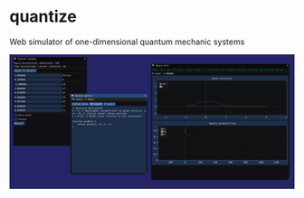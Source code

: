 # quantize

Web simulator of one-dimensional quantum mechanic systems

![screenshot](screenshot.png)
